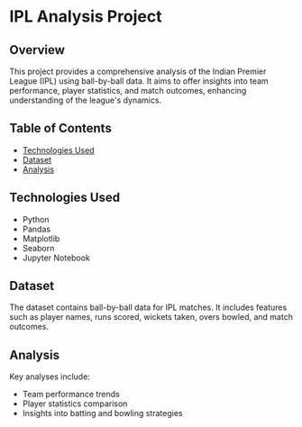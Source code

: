 # IPL Analysis Project

## Overview

This project provides a comprehensive analysis of the Indian Premier League (IPL) using ball-by-ball data. It aims to offer insights into team performance, player statistics, and match outcomes, enhancing understanding of the league's dynamics.

## Table of Contents

- [Technologies Used](#technologies-used)
- [Dataset](#dataset)
- [Analysis](#analysis)

## Technologies Used

- Python
- Pandas
- Matplotlib
- Seaborn
- Jupyter Notebook

## Dataset

The dataset contains ball-by-ball data for IPL matches. It includes features such as player names, runs scored, wickets taken, overs bowled, and match outcomes.

## Analysis

Key analyses include:

- Team performance trends
- Player statistics comparison
- Insights into batting and bowling strategies
